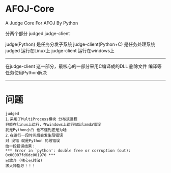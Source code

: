 AFOJ-Core
=========

A Judge Core For AFOJ  By Python

分两个部分
judged judge-client

judge(Python) 是任务分发子系统
judge-client(Python+C) 是任务处理系统
judged 运行在Linux上
judge-client 运行在windows上

***
在judge-client 这一部分，最核心的一部分采用C编译成的DLL
删除文件 编译等任务使用Python解决
***
问题
=========
	judged
	1.采用了MultiProcess模块 分布式进程
	只能在linux上运行，在windows上运行抛出lamda错误
	我是Python小白 也不懂到底是为啥
	2.在运行一段时间后会发生段错误
	对 没错 就是Python 的段错误
	给一段错误结果：
	*** Error in `python': double free or corruption (out): 	0x00007fd6dc001970 ***
	已放弃 (核心已转储) 
	求大神指导！！！
	
	
